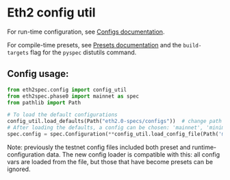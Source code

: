 # Eth2 config util

For run-time configuration, see [Configs documentation](../../../../../configs/README.md).

For compile-time presets, see [Presets documentation](../../../../../presets/README.md)
and the `build-targets` flag for the `pyspec` distutils command.

## Config usage:

```python
from eth2spec.config import config_util
from eth2spec.phase0 import mainnet as spec
from pathlib import Path

# To load the default configurations
config_util.load_defaults(Path("eth2.0-specs/configs"))  # change path to point to equivalent of specs `configs` dir.
# After loading the defaults, a config can be chosen: 'mainnet', 'minimal', or custom network config (by file path)
spec.config = spec.Configuration(**config_util.load_config_file(Path('mytestnet.yaml')))
```

Note: previously the testnet config files included both preset and runtime-configuration data.
The new config loader is compatible with this: all config vars are loaded from the file, 
but those that have become presets can be ignored. 
